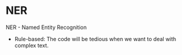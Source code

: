 # NER
NER - Named Entity Recognition
- Rule-based: The code will be tedious when we want to deal with complex text.